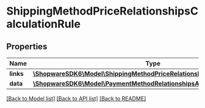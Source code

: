 # ShippingMethodPriceRelationshipsCalculationRule

## Properties
Name | Type | Description | Notes
------------ | ------------- | ------------- | -------------
**links** | [**\ShopwareSDK6\Model\ShippingMethodPriceRelationshipsCalculationRuleLinks**](ShippingMethodPriceRelationshipsCalculationRuleLinks.md) |  | [optional] 
**data** | [**\ShopwareSDK6\Model\PaymentMethodRelationshipsAvailabilityRuleData**](PaymentMethodRelationshipsAvailabilityRuleData.md) |  | [optional] 

[[Back to Model list]](../../README.md#documentation-for-models) [[Back to API list]](../../README.md#documentation-for-api-endpoints) [[Back to README]](../../README.md)

